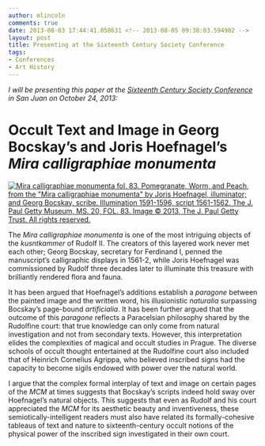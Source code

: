 ```yaml
---
author: mlincoln
comments: true
date: 2013-08-03 17:44:41.058631 <!-- 2013-08-05 09:38:03.594982 -->
layout: post
title: Presenting at the Sixteenth Century Society Conference
tags:
- Conferences
- Art History
---
```


*I will be presenting this paper at the [Sixteenth Century Society Conference](http://sixteenthcentury.org/conference/) in San Juan on October 24, 2013:*



# Occult Text and Image in Georg Bocskay’s and Joris Hoefnagel’s *Mira calligraphiae monumenta*

[![Mira calligraphiae monumenta fol. 83. Pomegranate, Worm, and Peach, from the "Mira calligraphiae monumenta" by Joris Hoefnagel, illuminator; and Georg Bocskay, scribe. Illumination 1591-1596, script 1561-1562. The J. Paul Getty Museum, MS. 20, FOL. 83. Image © 2013, The J. Paul Getty Trust. All rights reserved.][mcm]](http://www.getty.edu/art/gettyguide/artObjectDetails?artobj=2648)

[mcm]: http://www.getty.edu/art/collections/images/l/00264801.jpg "Mira calligraphiae monumenta fol. 83. Pomegranate, Worm, and Peach, from the *Mira calligraphiae monumenta* by Joris Hoefnagel, illuminator; and Georg Bocskay, scribe. Illumination 1591-1596, script 1561-1562. The J. Paul Getty Museum, MS. 20, FOL. 83. Image © 2013, The J. Paul Getty Trust. All rights reserved."

The *Mira calligraphiae monumenta* is one of the most intriguing objects of the *kusntkammer* of Rudolf II. The creators of this layered work never met each other; Georg Bocskay, secretary for Ferdinand I, penned the manuscript’s calligraphic displays in 1561-2, while Joris Hoefnagel was commissioned by Rudolf three decades later to illuminate this treasure with brilliantly rendered flora and fauna. 

It has been argued that Hoefnagel’s additions establish a *paragone* between the painted image and the written word, his illusionistic *naturalia* surpassing Bocskay’s page-bound *artificialia*. It has been further argued that the outcome of this *paragone* reflects a Paracelsian philosophy shared by the Rudolfine court: that true knowledge can only come from natural investigation and not from secondary texts. However, this interpretation elides the complexities of magical and occult studies in Prague. The diverse schools of occult thought entertained at the Rudolfine court also included that of Heinrich Cornelius Agrippa, who believed inscribed signs had the capacity to become sigils endowed with power over the natural world. 

I argue that the complex formal interplay of text and image on certain pages of the *MCM* at times suggests that Bocskay’s scripts indeed hold sway over Hoefnagel’s natural objects. This suggests that even as Rudolf and his court appreciated the *MCM* for its aesthetic beauty and inventiveness, these semiotically-intelligent readers must also have related its formally-cohesive tableaus of text and nature to sixteenth-century occult notions of the physical power of the inscribed sign investigated in their own court.

